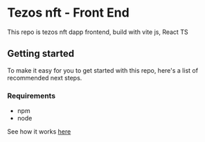 # Tezos nft - Front End

This repo is tezos nft dapp frontend, build with vite js, React TS

## Getting started

To make it easy for you to get started with this repo, here's a list of recommended next steps.

### Requirements

- npm
- node

See how it works [here](https://ferdiattivi.medium.com)